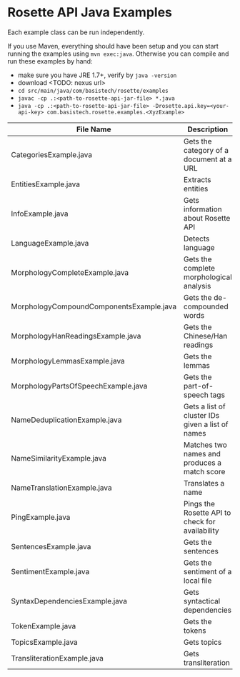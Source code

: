 Rosette API Java Examples
=========================

Each example class can be run independently.

If you use Maven, everything should have been setup and you can start running the examples using `mvn exec:java`.
Otherwise you can compile and run these examples by hand:

- make sure you have JRE 1.7+, verify by `java -version`
- download <TODO: nexus url>
- `cd src/main/java/com/basistech/rosette/examples`
- `javac -cp .:<path-to-rosette-api-jar-file> *.java`
- `java -cp .:<path-to-rosette-api-jar-file> -Drosette.api.key=<your-api-key> com.basistech.rosette.examples.<XyzExample>`
 
| File Name                                   | Description
| -------------                               |------------- 
| CategoriesExample.java                      | Gets the category of a document at a URL
| EntitiesExample.java                        | Extracts entities
| InfoExample.java                            | Gets information about Rosette API
| LanguageExample.java                        | Detects language
| MorphologyCompleteExample.java              | Gets the complete morphological analysis
| MorphologyCompoundComponentsExample.java    | Gets the de-compounded words
| MorphologyHanReadingsExample.java           | Gets the Chinese/Han readings
| MorphologyLemmasExample.java                | Gets the lemmas
| MorphologyPartsOfSpeechExample.java         | Gets the part-of-speech tags
| NameDeduplicationExample.java               | Gets a list of cluster IDs given a list of names
| NameSimilarityExample.java                  | Matches two names and produces a match score
| NameTranslationExample.java                 | Translates a name
| PingExample.java                            | Pings the Rosette API to check for availability
| SentencesExample.java                       | Gets the sentences
| SentimentExample.java                       | Gets the sentiment of a local file
| SyntaxDependenciesExample.java              | Gets syntactical dependencies
| TokenExample.java                           | Gets the tokens
| TopicsExample.java                          | Gets topics
| TransliterationExample.java                 | Gets transliteration
